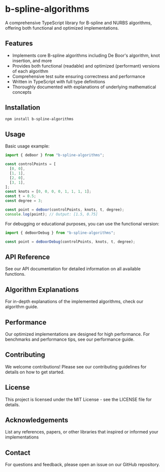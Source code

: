 # b-spline-algorithms

A comprehensive TypeScript library for B-spline and NURBS algorithms, offering both functional and optimized implementations.

## Features

- Implements core B-spline algorithms including De Boor's algorithm, knot insertion, and more
- Provides both functional (readable) and optimized (performant) versions of each algorithm
- Comprehensive test suite ensuring correctness and performance
- Written in TypeScript with full type definitions
- Thoroughly documented with explanations of underlying mathematical concepts

## Installation

```bash
npm install b-spline-algorithms
```

## Usage

Basic usage example:

```typescript
import { deBoor } from "b-spline-algorithms";

const controlPoints = [
  [0, 0],
  [1, 1],
  [2, 0],
  [3, 1],
];
const knots = [0, 0, 0, 0, 1, 1, 1, 1];
const t = 0.5;
const degree = 3;

const point = deBoor(controlPoints, knots, t, degree);
console.log(point); // Output: [1.5, 0.75]
```

For debugging or educational purposes, you can use the functional version:

```typescript
import { deBoorDebug } from "b-spline-algorithms";

const point = deBoorDebug(controlPoints, knots, t, degree);
```

## API Reference

See our API documentation for detailed information on all available functions.

## Algorithm Explanations

For in-depth explanations of the implemented algorithms, check our algorithm guide.

## Performance

Our optimized implementations are designed for high performance. For benchmarks and performance tips, see our performance guide.

## Contributing

We welcome contributions! Please see our contributing guidelines for details on how to get started.

## License

This project is licensed under the MIT License - see the LICENSE file for details.

## Acknowledgements

List any references, papers, or other libraries that inspired or informed your implementations

## Contact

For questions and feedback, please open an issue on our GitHub repository.
